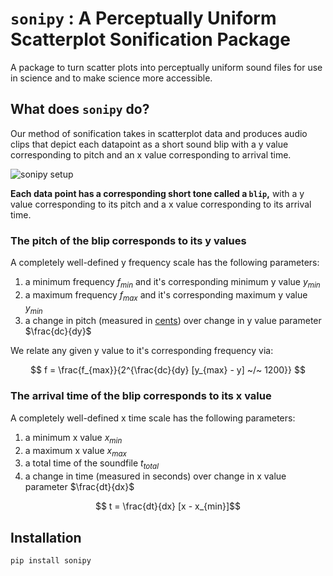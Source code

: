 # `sonipy` : A Perceptually Uniform Scatterplot Sonification Package

A package to turn scatter plots into perceptually uniform sound files for use in science and to make science more accessible.

## What does `sonipy` do?

Our method of sonification takes in scatterplot data and produces audio clips that depict each datapoint as a short sound blip with a y value corresponding to pitch and an x value corresponding to arrival time.

![sonipy setup](/Users/lockepatton/sonipy/paper/images/Method2.png)


**Each data point has a corresponding short tone called a `blip`,** with a y value corresponding to its pitch and a x value corresponding to its arrival time.

### The pitch of the blip corresponds to its y values

A completely well-defined y frequency scale has the following parameters:

1. a minimum frequency $f_{min}$ and it's corresponding minimum y value $y_{min}$
2. a maximum frequency $f_{max}$ and it's corresponding maximum y value $y_{min}$
3. a change in pitch (measured in [cents](https://en.wikipedia.org/wiki/Cent_(music))) over change in y value parameter $\frac{dc}{dy}$

We relate any given y value to it's corresponding frequency via:

$$ f = \frac{f_{max}}{2^{\frac{dc}{dy} [y_{max} - y] ~/~ 1200}} $$


### The arrival time of the blip corresponds to its x value

A completely well-defined x time scale has the following parameters:

1. a minimum x value $x_{min}$
2. a maximum x value $x_{max}$
3. a total time of the soundfile $t_{total}$
4. a change in time (measured in seconds) over change in x value parameter $\frac{dt}{dx}$

$$ t = \frac{dt}{dx} [x - x_{min}]$$


## Installation

`pip install sonipy`
